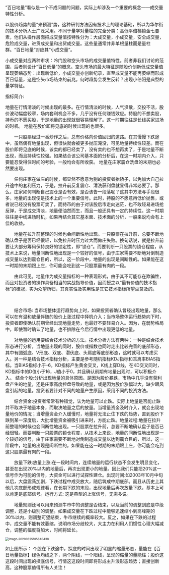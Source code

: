 ​		“百日地量”看似是一个不成问题的问题，实际上却涉及一个重要的概念——成交量特性分析。

​		以股价趋势的量“来预测”势，这种研判方法因有技术上的理论基础，所以为华尔街的技术分析人士广泛采用。不同于量学对量柱的完全分类：高低平倍梯锁金七要素，他们从操作层面把成交量值按特性分为：大成交量，小成交量，安全成交量，危险成交量，进货成交量和出货成交量。这些量通常并非单根量柱而是量柱群。“百日地量”对应其“小成交量”。

​		小成交量对应两种市状：冷门股和空头市场的成交量值特性。前者非我们讨论的范围，后者则设计“百日低量”的概念。空头市场的最大特征是随股价创新低成交量值呈现萎缩态势：出现新低价，小成交量亦创新纪录，直至成交量不能再萎缩而形成百日低量，这是空头市场结束的前兆。何时趋势会发生反转？出现小倍阳是典型的量学特征。



指标简介: 

​		地量在行情清淡的时候出现的最多。在行情清淡的时候，人气涣散，交投不活，股价波动幅度较窄，场内套利机会不多，几乎没有任何赚钱效应。持股的不想卖股，持币的不愿买股，于是地量的出现就很容易理解了。这一时期往往是长线买家进场的时机。 地量在股价即将见底的时候出现的也很多。

　　一只股票经过一番炒作之后，总有价格向价值回归的道路。在其慢慢下跌途中，虽然偶有地量出现，但很快就会被更多抛压淹没，可见地量持续性较差。而在股价即将见底的时候，该卖的都已经卖了，没有卖的也不想再卖了，于是地量不断出现，而且持续性较强。如果结合该公司基本面的分析后，在这一时期内介入，只要能忍受得住时间的考验，一般均会有所收获。 地量在庄家震仓洗盘的末期也必然要出现。

　　任何庄家在做庄的时候，都显然不愿意为别的投资者抬轿子，以免加大自己拉升途中的套利压力，于是，拉升前反复震仓、清洗获利盘就显得非常必要了。那么，庄家如何判断自己震仓是否有效，是否该告一段落呢？这其中方法与手段很多，地量的出现便是技术上的一个重要信号。此时，持股的不愿意再低价抛售，或者说已经没有股票可卖了，而持币的由于对该股后市走向迷茫，也不敢轻易进场抢反弹，于是成交清淡，地量便油然而生，而且一般还具有一定的持续性。这一时期往往是中线进场时机，如果再结合其它基本面、技术面的分析，一般来说均会有上佳的收益。

　　地量在拉升前整理的时候也会间断性地出现。一只股票在拉升前，总要不断地确认盘子是否已经很轻，以免拉升时压力过大而做庄失败。换句话说，就是拉升前要让大部分筹码保持良好的锁定性，即“锁仓”。而要判断一只股票的锁仓程度，从技术上来说，地量间断性地出现是一个较好的信号，由于庄家需要不断地对倒制造成交量以达到震仓目的，所以，这一阶段中，地量的出现是间断性的。如果能在这一时期的末期跟上庄，你可能会吃到这一只股票最有肉的一段。

　　由此可见，地量作为成交量指标的一种表现形式，由于其不可能存在欺骗性，而且对投资者的操作具备相当的实战指导价值，因而授之以“最有价值的技术指标”的桂冠，实为众望所归，其真实性及实用性是其它技术指标所望尘莫及的。

　　

　　结合市场: 当市场整体运行趋势向上时，如果投资者确认曾经出现地量，那么可以在有温和放量伴随的股价上涨过程中择机介入；当市场整体运行趋势向下时，投资者即使确认前期曾经出现地量走势，也最好不要轻易介入。因为，在弱势格局中，即使暂时确认了地量，也不排除在今后行情中出现更低的地量。

　　对地量的运用要结合技术分析的方法。技术分析方法有两种：一种是结合技术形态进行分析，当地量出现的同时，股价或指数也同时走出比较完善的底部形态，其中有圆弧底、V形底、双底、潜伏底、头肩底等底部形态，这时就可以考虑买入。另一种是结合技术指标分析，主要是参考随机指标KDJ指标和乖离率BIAS指标。当BIAS指标小于-6，KD指标产生黄金交叉，K线上穿D线，在KD交叉同时，KD指标中的D值小于16，J值小于0，并且确认前期有地量出现时，可以积极介入。 结合个股:分析出现地量的具体原因。是因为股价暴跌，市场中几乎没有获利盘产生的地量，还是庄家高度控盘导致的地量，或是因为股价涨幅过大，缺少跟风盘引起的地量。投资者要针对不同的地量产生原因，采用不同的投资方法。

　　结合资金:投资者常常有种错觉，认为地量可以止跌。实际上地量是否能止跌并不取决于地量本身，而取决地量之后的放量。当增量资金及时介入，就会出现地量地价的情况；当增量资金介入缓慢时，地量将无法止住下跌的趋势，直到股价下跌到某一深度后，大批增量资金被吸引进来时，方能止跌。地量过程:地量在拉升前整理的时候也会间断性地出现。一只股票在拉升前，总要不断地确认盘子是否已经很轻。而要判断一只股票的锁仓程度，从技术上来说，地量的间断性地出现是一个较好的信号，由于庄家需要不断地对倒制造成交量以达到震仓目的，所以，这一阶段中，地量的出现是间断性的。如果能在这一时期的末期跟上庄，你可能会吃到这只股票最有肉的一段。

　　放量下跌:放量上涨:在一段时间内，连续缩量的运行状态不会发生明显变化，甚至在出现20%以内的地量后，再次出现更小的地量。因此我们只能把20%这一信号作为可能的信号，大资金可以进行试探性建仓。出现时间:如2003年10月中旬以后，大盘震荡加剧，下跌过程中成交放大，随后筑成中期底部。而且从历史上其他几次底部形成规律看，在长期下跌的末段，出现地量后再次放量下跌，基本上可以肯定是底部信号。运行方式: 这是典型的上涨信号，无需多说。

　　地量规则还可以用来预测牛市中的调整是否结束，以及当前的调整到底是中级调整，还是小级别的调整。如果成交量在下跌过程中能够迅速缩小到高峰期的30%以内，则调整可望结束，牛市继续的概率较大。反之，如果在下跌的过程中，成交量不能有效萎缩，说明市场分歧较大，大主力在利用人们惯性心理大幅减仓，调整的幅度将加大，时间将延长。



<img src="D:\git_project\炒股\stock-learning\picture\image-20200325185840438.png" alt="image-20200325185840438" style="zoom:67%;" />

如上图所示：
个股在下跌途中，探底的时间出现了明显的缩量形态，量能在【百日地量指标】绿色均线之下，两个阴线，一个阳线，呈现的缩量的量能柱；股价这这段时间出现的探底信号，行情这这段时间即将形成主升浪形态趋势；直接创新高，这种股票值得所有人关注！



